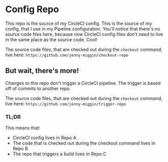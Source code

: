 # Config Repo

This repo is the source of my CircleCI config. This is the source of my config, that I use in my Pipeline configuration. You'll notice that there's no source code files here, because now CircleCI config files don't need to live in the same place as the source code. Cool!

The source code files, that are checked out during the `checkout` command, live here: `https://github.com/jenny-miggin/checkout-repo`

## But wait, there's more!

Changes to this repo don't trigger a CircleCI pipeline. The trigger is based off of commits to another repo. 

The source code files, that are checked out during the `checkout` command, live here: `https://github.com/jenny-miggin/trigger-repo`

### TL;DR

This means that:

- CircleCI config lives in Repo A
- The code that is checked out during the checkout command lives in Repo B
- The repo that triggers a build lives in Repo C
